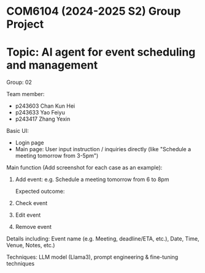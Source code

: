# COM6104 (2024-2025 S2) Group Project
# Topic: AI agent for event scheduling and management

Group: 02

Team member:
- p243603 Chan Kun Hei
- p243633 Yao Feiyu
- p243417 Zhang Yexin

Basic UI: 
- Login page
- Main page: User input instruction / inquiries directly (like "Schedule a meeting tomorrow from 3-5pm")

Main function (Add screenshot for each case as an example):
1. Add event: e.g. Schedule a meeting tomorrow from 6 to 8pm
   
   Expected outcome: 
3. Check event
4. Edit event
5. Remove event

Details including: Event name (e.g. Meeting, deadline/ETA, etc.), Date, Time, Venue, Notes, etc.)

Techniques: LLM model (Llama3), prompt engineering & fine-tuning techniques
